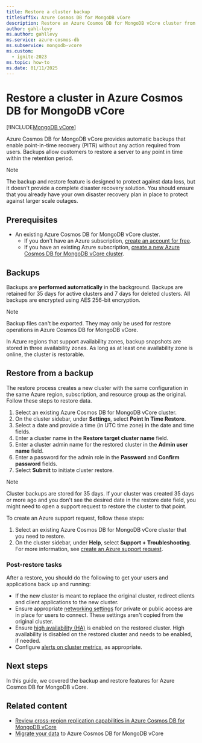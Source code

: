 ```yaml
---
title: Restore a cluster backup
titleSuffix: Azure Cosmos DB for MongoDB vCore
description: Restore an Azure Cosmos DB for MongoDB vCore cluster from a point in time encrypted backup snapshot.
author: gahl-levy
ms.author: gahllevy
ms.service: azure-cosmos-db
ms.subservice: mongodb-vcore
ms.custom:
  - ignite-2023
ms.topic: how-to
ms.date: 01/11/2025
---
```


# Restore a cluster in Azure Cosmos DB for MongoDB vCore

[!INCLUDE[MongoDB vCore](~/reusable-content/ce-skilling/azure/includes/cosmos-db/includes/appliesto-mongodb-vcore.md)]

Azure Cosmos DB for MongoDB vCore provides automatic backups that enable point-in-time recovery (PITR) without any action required from users. Backups allow customers to restore a server to any point in time within the retention period.

> [!NOTE]
> The backup and restore feature is designed to protect against data loss, but it doesn't provide a complete disaster recovery solution. You should ensure that you already have your own disaster recovery plan in place to protect against larger scale outages.

## Prerequisites

- An existing Azure Cosmos DB for MongoDB vCore cluster.
  - If you don't have an Azure subscription, [create an account for free](https://azure.microsoft.com/free).
  - If you have an existing Azure subscription, [create a new Azure Cosmos DB for MongoDB vCore cluster](quickstart-portal.md).

## Backups

Backups are **performed automatically** in the background. Backups are retained for 35 days for active clusters and 7 days for deleted clusters. All backups are encrypted using AES 256-bit encryption.

> [!NOTE]
> Backup files can't be exported. They may only be used for restore operations in Azure Cosmos DB for MongoDB vCore.

In Azure regions that support availability zones, backup snapshots are stored in three availability zones. As long as at least one availability zone is online, the cluster is restorable.

## Restore from a backup

The restore process creates a new cluster with the same configuration in the same Azure region, subscription, and resource group as the original. Follow these steps to restore data.

1. Select an existing Azure Cosmos DB for MongoDB vCore cluster.
1. On the cluster sidebar, under **Settings**, select **Point In Time Restore**.
1. Select a date and provide a time (in UTC time zone) in the date and time fields.
1. Enter a cluster name in the **Restore target cluster name** field. 
1. Enter a cluster admin name for the restored cluster in the **Admin user name** field.
1. Enter a password for the admin role in the **Password** and **Confirm password** fields.
1. Select **Submit** to initiate cluster restore.

> [!NOTE]
> Cluster backups are stored for 35 days. If your cluster was created 35 days or more ago and you don't see the desired date in the restore date field, you might need to open a support request to restore the cluster to that point.

To create an Azure support request, follow these steps:

1. Select an existing Azure Cosmos DB for MongoDB vCore cluster that you need to restore.
1. On the cluster sidebar, under **Help**, select **Support + Troubleshooting**. For more information, see [create an Azure support request](/azure/azure-portal/supportability/how-to-create-azure-support-request#problem-description).

### Post-restore tasks
After a restore, you should do the following to get your users and applications back up and running:

- If the new cluster is meant to replace the original cluster, redirect clients and client applications to the new cluster.
- Ensure appropriate [networking settings](./security.md#network-security-options) for private or public access are in place for users to connect. These settings aren't copied from the original cluster.
- Ensure [high availability (HA)](./high-availability.md) is enabled on the restored cluster. High availability is disabled on the restored cluster and needs to be enabled, if needed. 
- Configure [alerts on cluster metrics](./how-to-manage-alerts.md), as appropriate.

## Next steps

In this guide, we covered the backup and restore features for Azure Cosmos DB for MongoDB vCore.

## Related content
- [Review cross-region replication capabilities in Azure Cosmos DB for MongoDB vCore](./cross-region-replication.md)
- [Migrate your data](./migration-options.md) to Azure Cosmos DB for MongoDB vCore
